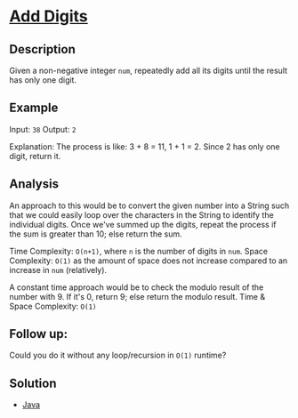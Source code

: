 # [Add Digits](https://leetcode.com/problems/add-digits/)

## Description

Given a non-negative integer `num`, repeatedly add all its digits until the result has only one digit.

## Example

Input: `38`
Output: `2`

Explanation:
The process is like: 3 + 8 = 11, 1 + 1 = 2.
Since 2 has only one digit, return it.

## Analysis

An approach to this would be to convert the given number into a String such that we could easily loop over the characters in the String to identify the individual digits. Once we've summed up the digits, repeat the process if the sum is greater than 10; else return the sum.

Time Complexity: `O(n+1)`, where `n` is the number of digits in `num`.
Space Complexity: `O(1)` as the amount of space does not increase compared to an increase in `num` (relatively).

A constant time approach would be to check the modulo result of the number with 9. If it's 0, return 9; else return the modulo result.
Time & Space Complexity: `O(1)`

## Follow up:
Could you do it without any loop/recursion in `O(1)` runtime?

## Solution
 - [Java](Solution.java)